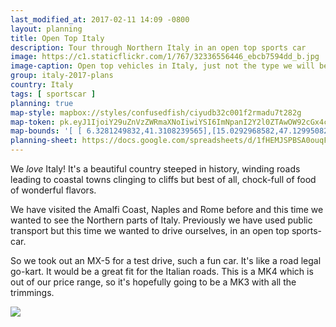 ```yaml
---
last_modified_at: 2017-02-11 14:09 -0800
layout: planning
title: Open Top Italy
description: Tour through Northern Italy in an open top sports car
image: https://c1.staticflickr.com/1/767/32336556446_ebcb7594dd_b.jpg
image-caption: Open top vehicles in Italy, just not the type we will be using
group: italy-2017-plans
country: Italy
tags: [ sportscar ]
planning: true
map-style: mapbox://styles/confusedfish/ciyudb32c001f2rmadu7t282g
map-token: pk.eyJ1IjoiY29uZnVzZWRmaXNoIiwiYSI6ImNpanI2Y2l0ZTAwOW92cGx4cTgyOXhjbG4ifQ.MhCrf-rEph1cJq5n8A190Q
map-bounds: '[ [ 6.3281249832,41.3108239565],[15.0292968582,47.1299508251 ]]'
planning-sheet: https://docs.google.com/spreadsheets/d/1fHEMJSPBSA0ouqF1F8Fgmi8OdWCdNHYGP_WWWZ-fWww/edit?usp=sharing
---
```


We *love* Italy! It's a beautiful country steeped in history, winding roads leading to coastal towns clinging to cliffs 
but best of all, chock-full of food of wonderful flavors.


<div class="box alt"><div class="row 50% uniform"><div class="7u">

<p>We have visited the Amalfi Coast, Naples and Rome before and this time we wanted to see the Northern parts of Italy.
Previously we have used public transport but this time we wanted to drive ourselves, in an open top sports-car.</p>

<p>So we took out an MX-5 for a test drive, such a fun car. It's like a road legal go-kart. It would be a great fit for the Italian roads. This is a MK4 which is out of our price range, so it's hopefully going to be a MK3 with all the trimmings.</p>

</div><div class="5u"><span class="image fit">
<img src="https://c1.staticflickr.com/1/662/32256445951_e195ffc8f2.jpg" />
</span>
</div>
</div>
</div>

